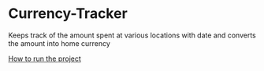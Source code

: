 Currency-Tracker
================

Keeps track of the amount spent at various locations with date and converts the amount into home currency

[How to run the project](https://github.com/youngster/Currency-Tracker/wiki/How-to-run-this-project-%3F)

